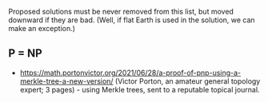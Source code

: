 Proposed solutions must be never removed from this list, but moved downward if they are bad.
(Well, if flat Earth is used in the solution, we can make an exception.)

## P = NP

* https://math.portonvictor.org/2021/06/28/a-proof-of-pnp-using-a-merkle-tree-a-new-version/
 (Victor Porton, an amateur general topology expert; 3 pages) - using Merkle trees, sent to a reputable topical journal.
